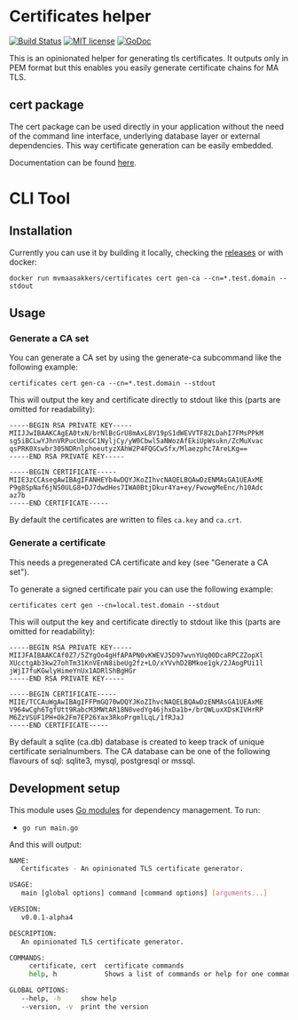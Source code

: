# Certificates helper 

[![Build Status](https://travis-ci.com/mvmaasakkers/certificates.svg?branch=master)](https://travis-ci.com/mvmaasakkers/certificates) 
[![MIT license](http://img.shields.io/badge/license-MIT-brightgreen.svg)](http://opensource.org/licenses/MIT)
[![GoDoc](https://godoc.org/github.com/mvmaasakkers/certificates?status.svg)](https://godoc.org/github.com/mvmaasakkers/certificates)

This is an opinionated helper for generating tls certificates.
It outputs only in PEM format but this enables you easily generate certificate
chains for MA TLS.

## cert package

The cert package can be used directly in your application without the need of the command 
line interface, underlying database layer or external dependencies. This way certificate 
generation can be easily embedded. 

Documentation can be found [here](https://godoc.org/github.com/mvmaasakkers/certificates/cert).

# CLI Tool

## Installation

Currently you can use it by building it locally, checking the [releases](https://github.com/mvmaasakkers/certificates/releases) or with docker:

`docker run mvmaasakkers/certificates cert gen-ca --cn=*.test.domain --stdout`

## Usage

### Generate a CA set

You can generate a CA set by using the generate-ca subcommand like the following example:

`certificates cert gen-ca --cn=*.test.domain --stdout`

This will output the key and certificate directly to stdout like this (parts are omitted for readability):

```
-----BEGIN RSA PRIVATE KEY-----
MIIJJwIBAAKCAgEA0txN/brNlBcGrU8mAxL8V19pS1dWEVVTF82LDahI7FMsPPkM
sg5iBCLwYJhnVRPucUmcGC1NyljCy/yW0Cbwl5aNWozAfEkiUpWsukn/ZcMuXvac
qsPRK0Xswbr305NDRnlphoeutyzXAhW2P4FQGCwSfx/Mlaezphc7AreLKg==
-----END RSA PRIVATE KEY-----

-----BEGIN CERTIFICATE-----
MIIE3zCCAsegAwIBAgIFANHEYb4wDQYJKoZIhvcNAQELBQAwDzENMAsGA1UEAxME
P9g8SpNaf6jNS0ULG8+DJ7dwdHes7IWA0BtjDkur4Ya+ey/FwowgMeEnc/h10Adc
az7b
-----END CERTIFICATE-----

```

By default the certificates are written to files `ca.key` and `ca.crt`.

### Generate a certificate

This needs a pregenerated CA certificate and key (see "Generate a CA set").

To generate a signed certificate pair you can use the following example:

`certificates cert gen --cn=local.test.domain --stdout`

This will output the key and certificate directly to stdout like this (parts are omitted for readability):

```
-----BEGIN RSA PRIVATE KEY-----
MIIJFAIBAAKCAf0Z7/5ZYgOo4gHfAPAPN0vKWEVJ5D97wvnYUq00DcaRPCZZopXl
XUcctgAb3kw27ohTm31KnVEnN8ibeUg2fz+LO/xYVvhD2BMkoe1gk/2JAogPUi1l
jWjI7fuKGwlyHimeYnUx1ADRlShBgHGr
-----END RSA PRIVATE KEY-----

-----BEGIN CERTIFICATE-----
MIIE/TCCAuWgAwIBAgIFFPmGQ70wDQYJKoZIhvcNAQELBQAwDzENMAsGA1UEAxME
V964wCgh6TgfUtt9RabcM3MWtAR18N0vedYg46jhxDa1b+/brQWLuxXDsKIVHrRP
M6ZzVSUF1PH+Ok2Fm7EP26Yax3RkoPrgmlLqL/1fRJaJ
-----END CERTIFICATE-----

```

By default a sqlite (ca.db) database is created to keep track of unique certificate serialnumbers. The CA database can be one of the following flavours of sql: sqlite3, mysql, postgresql or mssql. 

## Development setup

This module uses [Go modules](https://github.com/golang/go/wiki/Modules) for dependency management.
To run: 

- `go run main.go`

And this will output:

```bash
NAME:
   Certificates - An opinionated TLS certificate generator.

USAGE:
   main [global options] command [command options] [arguments...]

VERSION:
   v0.0.1-alpha4

DESCRIPTION:
   An opinionated TLS certificate generator.

COMMANDS:
     certificate, cert  certificate commands
     help, h            Shows a list of commands or help for one command

GLOBAL OPTIONS:
   --help, -h     show help
   --version, -v  print the version
```